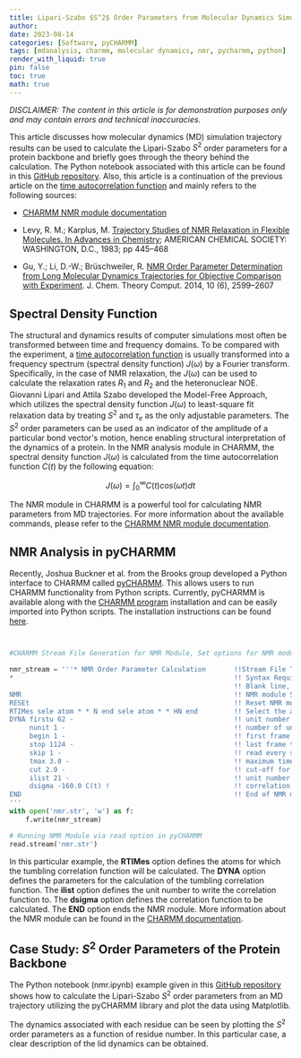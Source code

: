 ```yaml
---
title: Lipari-Szabo $S^2$ Order Parameters from Molecular Dynamics Simulation Trajectories
author:
date: 2023-08-14  
categories: [Software, pyCHARMM]
tags: [mdanalysis, charmm, molecular dynamics, nmr, pycharmm, python]
render_with_liquid: true
pin: false
toc: true
math: true
---
```

*DISCLAIMER: The content in this article is for demonstration purposes only and may contain errors and technical inaccuracies.*


This article discusses how molecular dynamics (MD) simulation trajectory results can be used to calculate the Lipari-Szabo $S^2$ order parameters for a protein backbone and briefly goes through the theory behind the calculation. The Python notebook associated with this article can be found in this [GitHub repository](https://github.com/raafik980/charmm-md-analysis-with-pycharmm.lingo/tree/main/nmr-order-parameter). Also, this article is a continuation of the previous article on the [time autocorrelation function](https://raafik980.github.io/posts/correlation-time-from-md/) and mainly refers to the following sources:

- [CHARMM NMR module documentation](https://academiccharmm.org/documentation/version/c47b2/nmr)

- Levy, R. M.; Karplus, M. [Trajectory Studies of NMR Relaxation in Flexible Molecules. In Advances in Chemistry](https://pubs.acs.org/doi/10.1021/ba-1983-0204.ch018); AMERICAN CHEMICAL SOCIETY: WASHINGTON, D.C., 1983; pp 445–468

- Gu, Y.; Li, D.-W.; Brüschweiler, R. [NMR Order Parameter Determination from Long Molecular Dynamics Trajectories for Objective Comparison with Experiment](https://pubs.acs.org/doi/10.1021/ct500181v). J. Chem. Theory Comput. 2014, 10 (6), 2599–2607




## Spectral Density Function

The structural and dynamics results of computer simulations most often be transformed between time and frequency domains. To be compared with the experiment, a [time autocorrelation function](https://raafik980.github.io/posts/correlation-time-from-md/) is usually transformed into a frequency spectrum (spectral density function) $J(\omega)$ by a Fourier transform. Specifically, in the case of NMR relaxation, the $J(\omega)$ can be used to calculate the relaxation rates $R_1$ and $R_2$ and the heteronuclear NOE. Giovanni Lipari and Attila Szabo developed the Model-Free Approach, which utilizes the spectral density function $J(\omega)$ to least-square fit relaxation data by treating $S^2$ and $\tau_e$ as the only adjustable parameters. The $S^2$ order parameters can be used as an indicator of the amplitude of a particular bond vector's motion, hence enabling structural interpretation of the dynamics of a protein. In the NMR analysis module in CHARMM, the spectral density function $J(\omega)$ is calculated from the time autocorrelation function $C(t)$ by the following equation:

$$
J(\omega) = \int_{0}^{\infty} C(t) cos(\omega t) dt
$$


The NMR module in CHARMM is a powerful tool for calculating NMR parameters from MD trajectories. For more information about the available commands, please refer to the [CHARMM NMR module documentation](https://academiccharmm.org/documentation/version/c47b2/nmr). 


## NMR Analysis in pyCHARMM 

Recently, Joshua Buckner et al. from the Brooks group developed a Python interface to CHARMM called [pyCHARMM](https://doi.org/10.1021/acs.jctc.3c00364). This allows users to run CHARMM functionality from Python scripts. Currently, pyCHARMM is available along with the [CHARMM program](https://academiccharmm.org/program) installation and can be easily imported into Python scripts. The installation instructions can be found [here](https://github.com/BrooksResearchGroup-UM/MSLD-Workshop/tree/main/0Install_Tools).


```python


#CHARMM Stream File Generation for NMR Module, Set options for NMR module

nmr_stream = '''* NMR Order Parameter Calculation       !!Stream File Title, Syntax Requirement
*                                                       !! Syntax Requirement
                                                        !! Blank line, Syntax Requirement    
NMR                                                     !! NMR module Start    
RESEt                                                   !! Reset NMR module
RTIMes sele atom * * N end sele atom * * HN end         !! Select the atoms to calculate the order parameter
DYNA firstu 62 -                                        !! unit number to read from (same as dcd unit)
     nunit 1 -                                          !! number of units to read
     begin 1 -                                          !! first frame to read
     stop 1124 -                                        !! last frame to read
     skip 1 -                                           !! read every skip frames
     tmax 3.0 -                                         !! maximum time for correlation function
     cut 2.0 -                                          !! cut-off for correlation function
     ilist 21 -                                         !! unit number to write to (same as outdat unit)
     dsigma -160.0 C(t) !                               !! correlation function
END                                                     !! End of NMR module ! More option can be seen from the documentation
'''
with open('nmr.str', 'w') as f:
    f.write(nmr_stream)

# Running NMR Module via read option in pyCHARMM
read.stream('nmr.str')

```

In this particular example, the **RTIMes** option defines the atoms for which the tumbling correlation function will be calculated. The **DYNA** option defines the parameters for the calculation of the tumbling correlation function. The **ilist** option defines the unit number to write the correlation function to. The **dsigma** option defines the correlation function to be calculated. The **END** option ends the NMR module. More information about the NMR module can be found in the [CHARMM documentation](https://academiccharmm.org/documentation/version/c47b2/nmr). 



## Case Study: $S^2$ Order Parameters of the Protein Backbone
The Python notebook (nmr.ipynb) example given in this [GitHub repository](https://github.com/raafik980/charmm-md-analysis-with-pycharmm.lingo/tree/main/nmr-order-parameter) shows how to calculate the Lipari-Szabo $S^2$ order parameters from an MD trajectory utilizing the pyCHARMM library and plot the data using Matplotlib. 

The dynamics associated with each residue can be seen by plotting the $S^2$ order parameters as a function of residue number. In this particular case, a clear description of the lid dynamics can be obtained.